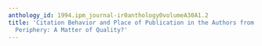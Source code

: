 ```yaml
---
anthology_id: 1994.ipm_journal-ir0anthology0volumeA30A1.2
title: 'Citation Behavior and Place of Publication in the Authors from the Scientific
  Periphery: A Matter of Quality?'
---
```

